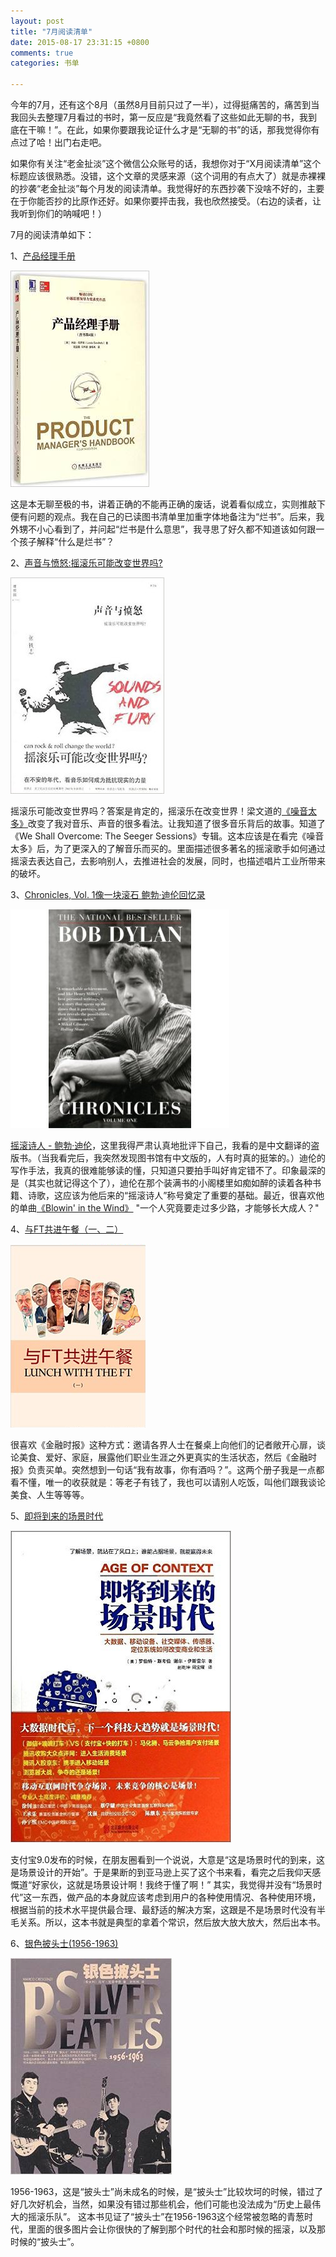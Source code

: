 ```yaml
---
layout: post
title: "7月阅读清单"
date: 2015-08-17 23:31:15 +0800
comments: true
categories: 书单

---
```



今年的7月，还有这个8月（虽然8月目前只过了一半），过得挺痛苦的，痛苦到当我回头去整理7月看过的书时，第一反应是“我竟然看了这些如此无聊的书，我到底在干嘛！”。在此，如果你要跟我论证什么才是“无聊的书”的话，那我觉得你有点过了哈！出门右走吧。

如果你有关注“老金扯淡”这个微信公众账号的话，我想你对于“X月阅读清单”这个标题应该很熟悉。没错，这个文章的灵感来源（这个词用的有点大了）就是赤裸裸的抄袭“老金扯淡”每个月发的阅读清单。我觉得好的东西抄袭下没啥不好的，主要在于你能否抄的比原作还好。如果你要抨击我，我也欣然接受。（右边的读者，让我听到你们的呐喊吧！）

7月的阅读清单如下：

1、[产品经理手册](http://www.amazon.cn/产品经理手册-琳达·哥乔斯/dp/B00WRYFQ0Q/ref=sr_1_1?ie=UTF8&qid=1439826335&sr=8-1&keywords=产品经理手册)

![Alt 2015-01-17-3](/images/2015_08_17/1.jpg "产品经理手册")

这是本无聊至极的书，讲着正确的不能再正确的废话，说着看似成立，实则推敲下便有问题的观点。我在自己的已读图书清单里加重字体地备注为“烂书”。后来，我外甥不小心看到了，并问起“烂书是什么意思”，我寻思了好久都不知道该如何跟一个孩子解释“什么是烂书”？


2、[声音与愤怒:摇滚乐可能改变世界吗?](http://www.amazon.cn/声音与愤怒-摇滚乐可能改变世界吗-张铁志/dp/B00504YJYE/ref=sr_1_1?ie=UTF8&qid=1439826406&sr=8-1&keywords=声音与愤怒)

![Alt 2015-01-17-3](/images/2015_08_17/2.jpg "声音与愤怒:摇滚乐可能改变世界吗?")

摇滚乐可能改变世界吗？答案是肯定的，摇滚乐在改变世界！梁文道的[《噪音太多》](http://www.amazon.cn/噪音太多-梁文道/dp/B008HKAMQC/ref=sr_1_1?ie=UTF8&qid=1439828623&sr=8-1&keywords=噪音太多)改变了我对音乐、声音的很多看法。让我知道了很多音乐背后的故事。知道了《We Shall Overcome: The Seeger Sessions》专辑。这本应该是在看完《噪音太多》后，为了更深入的了解音乐而买的。里面描述很多著名的摇滚歌手如何通过摇滚去表达自己，去影响别人，去推进社会的发展，同时，也描述唱片工业所带来的破坏。


3、[Chronicles, Vol. 1像一块滚石 鲍勃·迪伦回忆录](http://item.jd.com/19280344.html)

![Alt 2015-01-17-3](/images/2015_08_17/3.jpg "Chronicles, Vol. 1像一块滚石 鲍勃·迪伦回忆录")

[摇滚诗人 - 鲍勃·迪伦](https://zh.wikipedia.org/wiki/鲍勃·迪伦)，这里我得严肃认真地批评下自己，我看的是中文翻译的盗版书。（当我看完后，我突然发现图书馆有中文版的，人有时真的挺笨的。）迪伦的写作手法，我真的很难能够读的懂，只知道只要拍手叫好肯定错不了。印象最深的是（其实也就记得这个了），迪伦在那个装满书的小阁楼里如痴如醉的读着各种书籍、诗歌，这应该为他后来的“摇滚诗人”称号奠定了重要的基础。最近，很喜欢他的单曲[《Blowin' in the Wind》](http://music.163.com/song/5191751/) "一个人究竟要走过多少路，才能够长大成人？"


4、[与FT共进午餐（一、二）](http://www.amazon.cn/与FT共进午餐-英国金融时报/dp/B00W6GT3G8/ref=sr_1_1?s=books&ie=UTF8&qid=1439826886&sr=1-1&keywords=与FT共进午餐)

![Alt 2015-01-17-3](/images/2015_08_17/4.png "与FT共进午餐（一、二）")

很喜欢《金融时报》这种方式：邀请各界人士在餐桌上向他们的记者敞开心扉，谈论美食、爱好、家庭，展露他们职业生涯之外更真实的生活状态，然后《金融时报》负责买单。突然想到一句话“我有故事，你有酒吗？”。这两个册子我是一点都看不懂，唯一的收获就是：等老子有钱了，我也可以请别人吃饭，叫他们跟我谈论美食、人生等等等。


5、[即将到来的场景时代](http://www.amazon.cn/即将到来的场景时代-罗伯特•斯考伯/dp/B00K41XRPK/ref=sr_1_1?ie=UTF8&qid=1439827158&sr=8-1&keywords=即将到来的场景时代)

![Alt 2015-01-17-3](/images/2015_08_17/5.jpg "即将到来的场景时代")

支付宝9.0发布的时候，在朋友圈看到一个说说，大意是“这是场景时代的到来，这是场景设计的开始”。于是果断的到亚马逊上买了这个书来看，看完之后我仰天感慨道“好家伙，这就是场景设计啊！我终于懂了啊！” 其实，我觉得并没有“场景时代”这一东西，做产品的本身就应该考虑到用户的各种使用情况、各种使用环境，根据当前的技术水平提供最合理、最舒适的解决方案，这跟是不是场景时代没有半毛关系。所以，这本书就是典型的拿着个常识，然后放大放大放大，然后出本书。


6、[银色披头士(1956-1963)](http://www.amazon.cn/银色披头士-马可•克雷申奇/dp/B009339F2O/ref=sr_1_1?ie=UTF8&qid=1439827210&sr=8-1&keywords=银色披头士)

![Alt 2015-01-17-3](/images/2015_08_17/6.jpg "银色披头士(1956-1963)")

1956-1963，这是“披头士”尚未成名的时候，是“披头士”比较坎坷的时候，错过了好几次好机会，当然，如果没有错过那些机会，他们可能也没法成为“历史上最伟大的摇滚乐队”。 这本书见证了“披头士”在1956-1963这个经常被忽略的青葱时代，里面的很多图片会让你很快的了解到那个时代的社会和那时候的摇滚，以及那时候的“披头士”。


